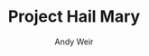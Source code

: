 ---
author: Andy Weir
title: Project Hail Mary
published: "2021-05-04"
genres: [Science Fiction, Apocalyptic Fiction]
isbn: "	978-0-593-39556-1"
cover_image: /book_covers/project-hail-mary.jpg
---